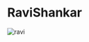 # RaviShankar
![ravi](https://user-images.githubusercontent.com/90023079/132521804-0ff3cf21-1376-4008-972d-129fd1d6d327.jpg)
